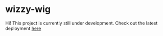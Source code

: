 # wizzy-wig

Hi! This project is currently still under development. Check out the latest deployment [here](https://wizzy-wig.netlify.app/)

